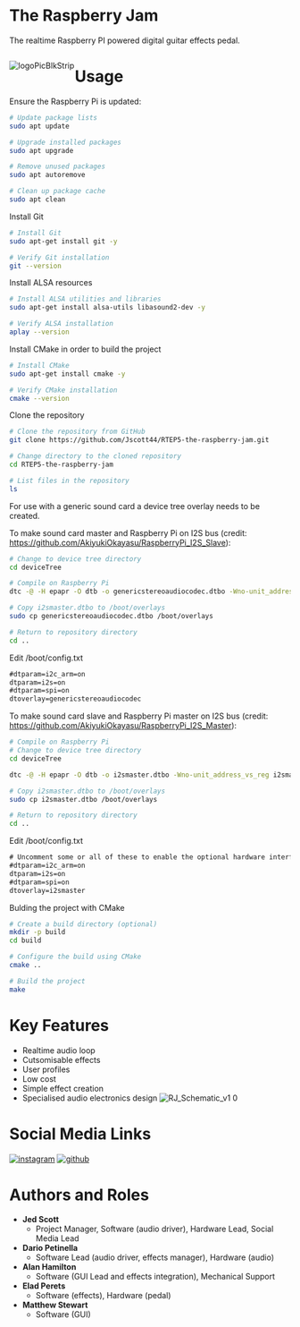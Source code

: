 <!-- display the social media buttons in your README -->



<!-- To Link your profile to the media buttons -->






# **The Raspberry Jam**

The realtime Raspberry PI powered digital guitar effects pedal.


<div style="float:left;margin:0 1px 1px 0" markdown="2">

![logoPicBlkStrip](https://github.com/Jscott44/RTEP5-the-raspberry-jam/assets/122903573/d662a7d8-005c-4412-90bc-d30af63cd982)

</div>

# **Usage**

Ensure the Raspberry Pi is updated:

```bash
# Update package lists
sudo apt update

# Upgrade installed packages
sudo apt upgrade

# Remove unused packages
sudo apt autoremove

# Clean up package cache
sudo apt clean
```
Install Git 
```bash
# Install Git
sudo apt-get install git -y

# Verify Git installation
git --version
```
Install ALSA resources
```bash
# Install ALSA utilities and libraries
sudo apt-get install alsa-utils libasound2-dev -y

# Verify ALSA installation
aplay --version
```
Install CMake in order to build the project
```bash
# Install CMake
sudo apt-get install cmake -y

# Verify CMake installation
cmake --version
```
Clone the repository
```bash
# Clone the repository from GitHub
git clone https://github.com/Jscott44/RTEP5-the-raspberry-jam.git

# Change directory to the cloned repository
cd RTEP5-the-raspberry-jam

# List files in the repository
ls
```
For use with a generic sound card a device tree overlay needs to be created.

To make sound card master and Raspberry Pi on I2S bus (credit: https://github.com/AkiyukiOkayasu/RaspberryPi_I2S_Slave):
```bash
# Change to device tree directory
cd deviceTree

# Compile on Raspberry Pi  
dtc -@ -H epapr -O dtb -o genericstereoaudiocodec.dtbo -Wno-unit_address_vs_reg genericstereoaudiocodec.dts

# Copy i2smaster.dtbo to /boot/overlays  
sudo cp genericstereoaudiocodec.dtbo /boot/overlays

# Return to repository directory
cd ..
```

Edit /boot/config.txt   
```/boot/config.txt    # Uncomment some or all of these to enable the optional hardware interface
#dtparam=i2c_arm=on
dtparam=i2s=on
#dtparam=spi=on
dtoverlay=genericstereoaudiocodec
```
To make sound card slave and Raspberry Pi master on I2S bus (credit: https://github.com/AkiyukiOkayasu/RaspberryPi_I2S_Master):

```bash
# Compile on Raspberry Pi
# Change to device tree directory
cd deviceTree

dtc -@ -H epapr -O dtb -o i2smaster.dtbo -Wno-unit_address_vs_reg i2smaster.dts

# Copy i2smaster.dtbo to /boot/overlays  
sudo cp i2smaster.dtbo /boot/overlays

# Return to repository directory
cd ..
```

Edit /boot/config.txt  
```/boot/config.txt
# Uncomment some or all of these to enable the optional hardware interface
#dtparam=i2c_arm=on
dtparam=i2s=on
#dtparam=spi=on
dtoverlay=i2smaster
```

Bulding the project with CMake
```bash 
# Create a build directory (optional)
mkdir -p build
cd build

# Configure the build using CMake
cmake ..

# Build the project
make
```
# **Key Features**
- Realtime audio loop
- Cutsomisable effects
- User profiles
- Low cost
- Simple effect creation
- Specialised audio electronics design
![RJ_Schematic_v1 0](https://github.com/Jscott44/RTEP5-the-raspberry-jam/assets/122903573/62d96636-ebfb-40e5-95e0-d459cd9fca2a)



# **Social Media Links**
[![instagram](https://github.com/shikhar1020jais1/Git-Social/blob/master/Icons/Instagram.png (Instagram))][2]
[![github](https://github.com/shikhar1020jais1/Git-Social/blob/master/Icons/Github.png (Github))][5]

[2]: https://www.instagram.com/the_raspberry_jam/ 
[5]: https://github.com/Jscott44/RTEP5-the-raspberry-jam

# **Authors and Roles**
- **Jed Scott**
  - Project Manager, Software (audio driver), Hardware Lead, Social Media Lead
- **Dario Petinella**
  - Software Lead (audio driver, effects manager), Hardware (audio)
- **Alan Hamilton**
  - Software (GUI Lead and effects integration), Mechanical Support
- **Elad Perets**
  - Software (effects), Hardware (pedal)
- **Matthew Stewart**
  - Software (GUI)

